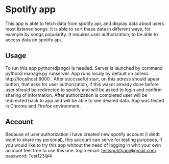# Spotify app
This app is able to fetch data from spotify api, and display data about users most listened songs. It is able to sort these data in different ways, for example by songs popularity.
It requires user authorization, to be able to access data on spotify api.

## Usage
To run this app python(django) is needed. Server is launched by command python3 manage.py runserver. App runs localy by default on adress http://localhost:8000 . After succsseful start, on this adress should apear button, that
asks for user authorization, if this wasnt already done before user should be redirected to spotify and will be asked to login and confirm sharing of information.
After authorization is completed user will be redirected back to app and will be able to see desired data. App was tested in Chrome and Firefox environment.

## Account
Because of user authorization i have created new spotify account (i dindt want to share my personal), this account can serve for testing purposes, if you would like to
try this app whitout the need of logging in whit your own account feel free to use this one.
login email: testspotifyapi@gmail.com
password: Test123@4
